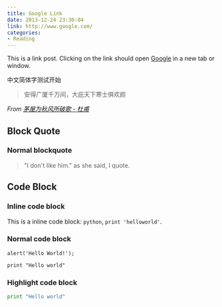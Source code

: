 ```yaml
---
title: Google Link
date: 2013-12-24 23:30:04
link: http://www.google.com/
categories:
- Reading
---
```


This is a link post. Clicking on the link should open [Google](http://www.google.com/) in a new tab or window.

中文简体字测试开始


> 安得广厦千万间，大庇天下寒士俱欢颜

*From [茅屋为秋风所破歌 - 杜甫](https://baike.baidu.com/item/%E8%8C%85%E5%B1%8B%E4%B8%BA%E7%A7%8B%E9%A3%8E%E6%89%80%E7%A0%B4%E6%AD%8C)*



## Block Quote

### Normal blockquote

> "I don't like him." as she said, I quote.

## Code Block

### Inline code block

This is a inline code block: `python`, `print 'helloworld'`.

### Normal code block

```
alert('Hello World!');
```

    print "Hello world"

### Highlight code block

```python
print "Hello world"
```
